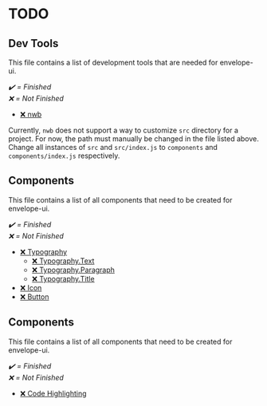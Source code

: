 # TODO

## Dev Tools <!-- omit in toc -->

This file contains a list of development tools that are needed for
envelope-ui.

_✔️ = Finished </br> ❌ = Not Finished_

- [❌ nwb](node_modules/nwb/lib/moduleBuild.js)

Currently, `nwb` does not support a way to customize `src` directory for a project. For now, the path must manually be changed in the file listed above. Change all instances of `src` and `src/index.js` to `components` and `components/index.js` respectively.

## Components <!-- omit in toc -->

This file contains a list of all components that need to be created for
envelope-ui.

_✔️ = Finished </br> ❌ = Not Finished_

- [❌ Typography](src/components/typography/README.md)
  - [❌ Typography.Text](src/components/typography/README.md#Typography.Text)
  - [❌ Typography.Paragraph](src/components/typography/README.md#Typography.Paragraph)
  - [❌ Typography.Title](src/components/typography/README.md#Typography.Title)
- [❌ Icon](src/components/icon/README.md)
- [❌ Button](src/components/button/README.md)

## Components <!-- omit in toc -->

This file contains a list of all components that need to be created for
envelope-ui.

_✔️ = Finished </br> ❌ = Not Finished_

- [❌ Code Highlighting](https://prismjs.com/)
